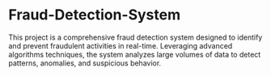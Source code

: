 # Fraud-Detection-System
This project is a comprehensive fraud detection system designed to identify and prevent fraudulent activities in real-time. Leveraging advanced algorithms techniques, the system analyzes large volumes of data to detect patterns, anomalies, and suspicious behavior.
